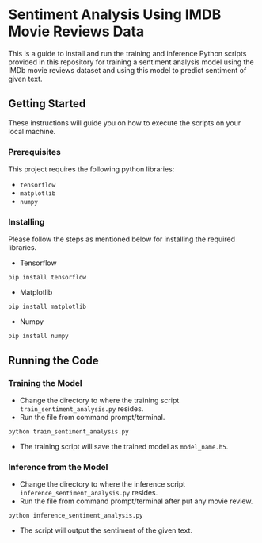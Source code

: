 # Sentiment Analysis Using IMDB Movie Reviews Data

This is a guide to install and run the training and inference Python scripts provided in this repository for training a sentiment analysis model using the IMDb movie reviews dataset and using this model to predict sentiment of given text. 

## Getting Started

These instructions will guide you on how to execute the scripts on your local machine.

### Prerequisites

This project requires the following python libraries:

* `tensorflow`
* `matplotlib`
* `numpy`

### Installing

Please follow the steps as mentioned below for installing the required libraries.

* Tensorflow
```
pip install tensorflow
```

* Matplotlib
```
pip install matplotlib
```

* Numpy
```
pip install numpy
```

## Running the Code

### Training the Model
* Change the directory to where the training script `train_sentiment_analysis.py` resides.
* Run the file from command prompt/terminal.
```
python train_sentiment_analysis.py
```
* The training script will save the trained model as `model_name.h5`.

### Inference from the Model
* Change the directory to where the inference script `inference_sentiment_analysis.py` resides.
* Run the file from command prompt/terminal after put any movie review.
```
python inference_sentiment_analysis.py
```
* The script will output the sentiment of the given text.

